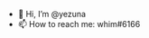 - 👋 Hi, I’m @yezuna
- 📫 How to reach me: whim#6166

<!---
yezuna/yezuna is a ✨ special ✨ repository because its `README.md` (this file) appears on your GitHub profile.
You can click the Preview link to take a look at your changes.
--->

